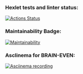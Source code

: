 ### Hexlet tests and linter status:

[![Actions Status](https://github.com/Kudrikudrii/frontend-project-44/actions/workflows/hexlet-check.yml/badge.svg)](https://github.com/Kudrikudrii/frontend-project-44/actions)

### Maintainability Badge:

[![Maintainability](https://api.codeclimate.com/v1/badges/a35abc9ec688c1f8d989/maintainability)](https://codeclimate.com/github/Kudrikudrii/frontend-project-44/maintainability)

### Asclinema for BRAIN-EVEN:

[![Asciinema recording](https://asciinema.org/a/Chnu4nskqdZGfyeKDNxSw6W67.png)](https://asciinema.org/a/Chnu4nskqdZGfyeKDNxSw6W67)
